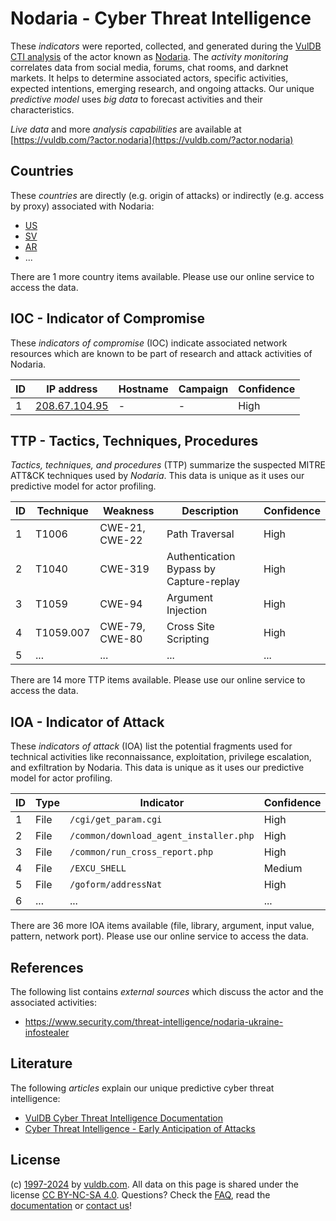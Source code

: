 # Nodaria - Cyber Threat Intelligence

These _indicators_ were reported, collected, and generated during the [VulDB CTI analysis](https://vuldb.com/?kb.cti) of the actor known as [Nodaria](https://vuldb.com/?actor.nodaria). The _activity monitoring_ correlates data from social media, forums, chat rooms, and darknet markets. It helps to determine associated actors, specific activities, expected intentions, emerging research, and ongoing attacks. Our unique _predictive model_ uses _big data_ to forecast activities and their characteristics.

_Live data_ and more _analysis capabilities_ are available at [https://vuldb.com/?actor.nodaria](https://vuldb.com/?actor.nodaria)

## Countries

These _countries_ are directly (e.g. origin of attacks) or indirectly (e.g. access by proxy) associated with Nodaria:

* [US](https://vuldb.com/?country.us)
* [SV](https://vuldb.com/?country.sv)
* [AR](https://vuldb.com/?country.ar)
* ...

There are 1 more country items available. Please use our online service to access the data.

## IOC - Indicator of Compromise

These _indicators of compromise_ (IOC) indicate associated network resources which are known to be part of research and attack activities of Nodaria.

ID | IP address | Hostname | Campaign | Confidence
-- | ---------- | -------- | -------- | ----------
1 | [208.67.104.95](https://vuldb.com/?ip.208.67.104.95) | - | - | High

## TTP - Tactics, Techniques, Procedures

_Tactics, techniques, and procedures_ (TTP) summarize the suspected MITRE ATT&CK techniques used by _Nodaria_. This data is unique as it uses our predictive model for actor profiling.

ID | Technique | Weakness | Description | Confidence
-- | --------- | -------- | ----------- | ----------
1 | T1006 | CWE-21, CWE-22 | Path Traversal | High
2 | T1040 | CWE-319 | Authentication Bypass by Capture-replay | High
3 | T1059 | CWE-94 | Argument Injection | High
4 | T1059.007 | CWE-79, CWE-80 | Cross Site Scripting | High
5 | ... | ... | ... | ...

There are 14 more TTP items available. Please use our online service to access the data.

## IOA - Indicator of Attack

These _indicators of attack_ (IOA) list the potential fragments used for technical activities like reconnaissance, exploitation, privilege escalation, and exfiltration by Nodaria. This data is unique as it uses our predictive model for actor profiling.

ID | Type | Indicator | Confidence
-- | ---- | --------- | ----------
1 | File | `/cgi/get_param.cgi` | High
2 | File | `/common/download_agent_installer.php` | High
3 | File | `/common/run_cross_report.php` | High
4 | File | `/EXCU_SHELL` | Medium
5 | File | `/goform/addressNat` | High
6 | ... | ... | ...

There are 36 more IOA items available (file, library, argument, input value, pattern, network port). Please use our online service to access the data.

## References

The following list contains _external sources_ which discuss the actor and the associated activities:

* https://www.security.com/threat-intelligence/nodaria-ukraine-infostealer

## Literature

The following _articles_ explain our unique predictive cyber threat intelligence:

* [VulDB Cyber Threat Intelligence Documentation](https://vuldb.com/?kb.cti)
* [Cyber Threat Intelligence - Early Anticipation of Attacks](https://www.scip.ch/en/?labs.20201022)

## License

(c) [1997-2024](https://vuldb.com/?kb.changelog) by [vuldb.com](https://vuldb.com/?kb.about). All data on this page is shared under the license [CC BY-NC-SA 4.0](https://creativecommons.org/licenses/by-nc-sa/4.0/). Questions? Check the [FAQ](https://vuldb.com/?kb.faq), read the [documentation](https://vuldb.com/?kb) or [contact us](https://vuldb.com/?contact)!
